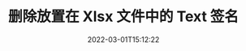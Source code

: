 ---
############################# Static ############################
layout: "auto-gen-signature"
date: 2022-03-01T15:12:22
draft: false
operation: Delete
signaturetype: Text
fileformat: Xlsx
productName: .NET
lang: zh
productCode: net
otherformats: pdf doc docx docm dot dotm dotx odt ott rtf xls xlsx xlsm xlsb csv ods ots xltx xltm ppt pptx pps ppsx odp otp potx potm pptm ppsm
breadcrumb: Put Text signature on Xlsx for C#

############################# Head ############################
head_title: "通过 C# 从 Xlsx 文件中删除 Text 签名"
head_description: "使用简短的 .NET 代码可以轻松地从已签名的 Xlsx 文档中删除特定的 Text 签名。"

############################# Header ############################
title: "删除放置在 Xlsx 文件中的 Text 签名"
description: "从 Xlsx 文档中删除各种 Text 签名。删除 Text 签名需要简单的 C# 代码。"
bg_image: "https://cms.admin.containerize.com/templates/aspose/App_Themes/V3/images/bg/header1.png"
bg_overlay: false
button:
    enable: true

############################# SubMenu ############################
submenu:
    enable: true

    left:
        img_alt: "GroupDocs.Signature for .NET"
        image: "https://cms.admin.containerize.com/templates/groupdocs/images/product-logos/90x90-noborder/groupdocs-signature-net.png"
        product: "GroupDocs.Signature"
        platform: ".NET"



############################# About ############################
about:
    enable: true
    title: "获取有关 GroupDocs.Signature for .NET API 功能的信息"
    content: |
        [GroupDocs.Signature for .NET](https://products.groupdocs.com/signature/net/) API 提供了多种使用电子签名处理文档的方法。可以使用文本、图像、数字证书、条形码、二维码、印章或元数据等数字签名。客户可以在 PDF、MS Word 文档、MS Excel 工作簿、MS PowerPoint 演示文稿、Adobe Photoshop 文件和各种图像格式中添加、删除、更新、验证或搜索数字签名。提供了大量有用的功能和设置。
    

############################# Steps ############################
steps:
    enable: true
    title_left: "如何从您的 Xlsx 文档中删除 Text 签名"
    content_left: |
        [GroupDocs.Signature for .NET](https://products.groupdocs.com/signature/net/) 提供了有用的功能，可通过几行代码清除 Text 签名的 Xlsx 文档。
        
        * 首先，将 Signature 对象传递到您的文档的路径作为构造函数参数进行实例化。
        * 然后，创建适当的签名对象并设置其唯一标识符。
        * 之后，调用 Delete 方法传递必须删除的签名对象。
        * 最后，处理运行结果。

    title_right: "System Requirements"
    content_right: |
        所有主要平台和操作系统都支持 GroupDocs.Signature for .NET。在执行以下代码之前，请确保您的系统上安装了以下先决条件。

        * 操作系统：Microsoft Windows、Linux、MacOS
        * 开发环境：Microsoft Visual Studio, Xamarin, MonoDevelop
        * Frameworks: .NET Framework, .NET Standard, .NET Core, Mono
        * 从 [Nuget](https://www.nuget.org/packages/groupdocs.signature) 下载最新版本的 GroupDocs.Signature for .NET
         
    code: |
        ```csharp    
                
        // Set up input Xlsx file
        string filePath = "input.xlsx";

        // Instantiate Signature for input file
        using (GroupDocs.Signature.Signature signature = new GroupDocs.Signature.Signature(filePath))
        {
                // Id of signature which is supposed to be deleted
                // such Id may be obtained as result of search operation
                string id = "ff988ab1-7403-4c8d-8db7-f2a56b9f8530";

                // provide signature features to delete
                // set up particular signature id
                TextSignature signatureToDelete = new TextSignature(id);

                // delete signature
                bool deleteResult = signature.Delete(signatureToDelete);

                // process deletion result
                if (deleteResult)
                {
                    Console.WriteLine("Signature was deleted successfully!");
                }
        }
        ```

############################# Demos ############################
demos:
    enable: true
    title: "使用 Text 签名进行签名 Live Demo"
    content: |
       访问 [GroupDocs.Signature App](https://products.groupdocs.app/signature/family) 网站，立即为 Xlsx 文件添加各种电子签名。          

############################# More Formats ############################
more_formats:
    enable: true
    title: "使用 C# 删除您的 Text 签名"
    content: |
        "删除添加到各种文档格式的电子签名。无需额外代码即可快速删除签名。"
    format: 
       
       
back_to_top:
    enable: true
---
